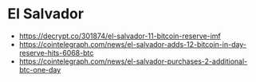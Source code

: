 # El Salvador

- https://decrypt.co/301874/el-salvador-11-bitcoin-reserve-imf
- https://cointelegraph.com/news/el-salvador-adds-12-bitcoin-in-day-reserve-hits-6068-btc
- https://cointelegraph.com/news/el-salvador-purchases-2-additional-btc-one-day
